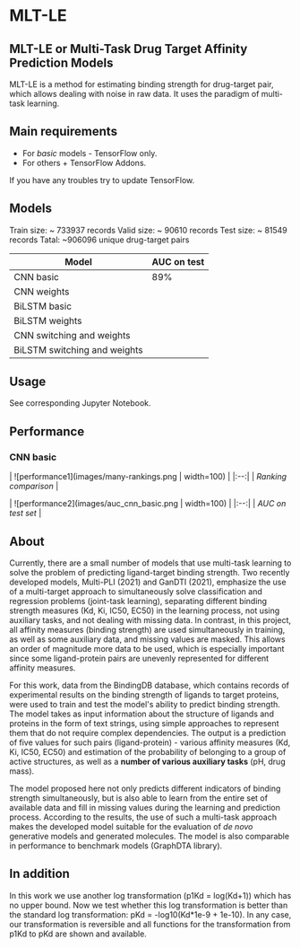 # MLT-LE
## MLT-LE or Multi-Task Drug Target Affinity Prediction Models

MLT-LE is a method for estimating binding strength for drug-target pair, which allows dealing with noise in raw data. It uses the paradigm of multi-task learning.

## Main requirements

- For *basic* models - TensorFlow only.
- For others + TensorFlow Addons.

If you have any troubles try to update TensorFlow.

## Models

Train size: ~ 733937 records
Valid size: ~ 90610 records
Test size: ~ 81549 records
Tatal: ~906096 unique drug-target pairs

| Model  | AUC on test|
| ------ | ------ |
| CNN basic | 89%|
| CNN weights | |
| BiLSTM basic |  |
| BiLSTM weights |  |
| CNN switching and weights |  |
| BiLSTM switching and weights | |

## Usage

See corresponding Jupyter Notebook.
## Performance
### CNN basic


| ![performance1](images/many-rankings.png | width=100) | 
|:--:| 
| *Ranking comparison* |

| ![performance2](images/auc_cnn_basic.png | width=100) | 
|:--:| 
| *AUC on test set* |

## About
Currently, there are a small number of models that use multi-task learning to solve the problem of predicting ligand-target binding strength. Two recently developed models, Multi-PLI (2021) and GanDTI (2021), emphasize the use of a multi-target approach to simultaneously solve classification and regression problems (joint-task learning), separating different binding strength measures (Kd, Ki, IC50, EC50) in the learning process, not using auxiliary tasks, and not dealing with missing data. In contrast, in this project, all affinity measures (binding strength) are used simultaneously in training, as well as some auxiliary data, and missing values are masked. This allows an order of magnitude more data to be used, which is especially important since some ligand-protein pairs are unevenly represented for different affinity measures.

For this work, data from the BindingDB database, which contains records of experimental results on the binding strength of ligands to target proteins, were used to train and test the model's ability to predict binding strength. The model takes as input information about the structure of ligands and proteins in the form of text strings, using simple approaches to represent them that do not require complex dependencies. The output is a prediction of five values for such pairs (ligand-protein) - various affinity measures (Kd, Ki, IC50, EC50) and estimation of the probability of belonging to a group of active structures, as well as a __number of various auxiliary tasks__ (pH, drug mass).

The model proposed here not only predicts different indicators of binding strength simultaneously, but is also able to learn from the entire set of available data and fill in missing values during the learning and prediction process. According to the results, the use of such a multi-task approach makes the developed model suitable for the evaluation of *de novo* generative models and generated molecules. The model is also comparable in performance to benchmark models (GraphDTA library).

## In addition
In this work we use another log transformation (p1Kd = log(Kd+1)) which has no upper bound. Now we test whether this log transformation is better than the standard log transformation: pKd = -log10(Kd*1e-9 + 1e-10). In any case, our transformation is reversible and all functions for the transformation from p1Kd to pKd are shown and available.